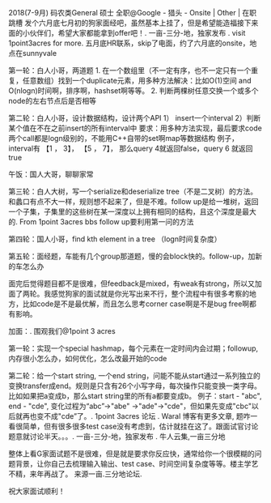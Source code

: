 2018(7-9月) 码农类General 硕士 全职@Google - 猎头 - Onsite  | Other | 在职跳槽
发个六月底七月初的狗家面经吧，虽然基本上挂了，但是希望能造福接下来面的小伙伴们，希望大家都能拿到offer吧！. 一亩-三分-地，独家发布
. visit 1point3acres for more.
五月底HR联系，skip了电面，约了六月底的onsite，地点在sunnyvale

第一轮：白人小哥，两道题 1. 在一个数组里（不一定有序，也不一定只有一个重复，任意数组）找到一个duplicate元素，用多种方法解决：比如O(1)空间 and O(nlogn)时间啊，排序啊，hashset啊等等。 2. 判断两棵树任意交换一个或多个node的左右节点后是否相等

第二轮：白人小哥，设计数据结构，设计两个API 1） insert一个interval 2）判断某个值在不在之前insert的所有interval中  要求：用多种方法实现，最后要求code两个call都是logn级别的，不能用C++自带的set啊map等数据结构
例子， interval有 【1 ， 3】， 【5 ， 7】， 那么query 4就返回false，query 6 就返回true

午饭：国人大哥，聊聊家常

第三轮：白人大树，写一个serialize和deserialize tree（不是二叉树）的方法。和蠡口有点不大一样，规则想不起来了，但是不难。follow up是给一堆树，返回一个子集，子集里的这些树在某一深度以上拥有相同的结构，且这个深度是最大的. From 1point 3acres bbs
follow up要利用第一问的方法

第四轮：国人小哥，find kth element in a tree （logn时间复杂度）

第五轮：面经题，车能有几个group那道题，慢的会block快的。follow-up，加新的车怎么办


面完后觉得题目都不是很难，但feedback是mixed，有weak有strong，所以又加面了两轮。我感觉狗家的面试就是你光写出来不行，整个流程中有很多考察的地方，比如code是不是最优解，而且怎么思考corner case啊是不是bug free啊都有影响。


加面：. 围观我们@1point 3 acres

第一轮：实现一个special hashmap，每个元素在一定时间内会过期；followup,内存很小怎么办，如何优化，怎么改最开始的code

第二轮：给一个start string, 一个end string，问能不能从start通过一系列独立的变换transfer成end。规则是只含有26个小写字母，每次操作只能变换一类字母。比如如果把a变成b，那么start string里的所有a都要变成b。
例子：start - "abc", end - "cde", 变化过程为“abc”->"abe" ->"ade"->"cde"，但如果先变成"cbc"以后就再也变不成"cde”了。. 1point 3acres 论坛
. Waral 博客有更多文章,
题咋一看很简单，但有很多很多test case没有考虑到，估计就挂在这了。跟面试官讨论题意就讨论半天。。。. 一亩-三分-地，独家发布
. 牛人云集,一亩三分地

整体上看G家面试题不是很难，但是就是要求你反应快，通常给你一个很模糊的问题背景，让你自己去梳理输入输出、test case、时间空间复杂度等等。楼主学艺不精，来年再战了。 来源一亩.三分地论坛. 

祝大家面试顺利！
